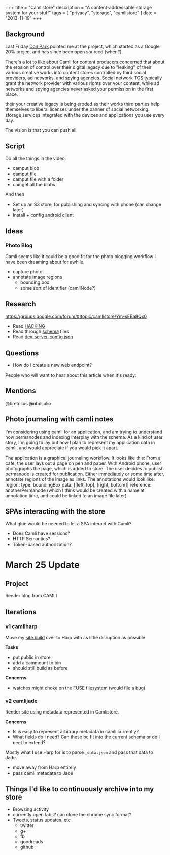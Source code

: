 +++
title = "Camlistore"
description = "A content-addressable storage system for your stuff"
tags = [
  "privacy",
  "storage",
  "camlistore"
]
date = "2013-11-19"
+++
## Background

Last Friday [Don Park](http://donpark.org/) pointed me at the project, which started as a Google 20% project and has since been open sourced (when?).

There's a lot to like about Camli for content producers concerned that about the erosion of control over their digital legacy due to "leaking" of their various creative works into content stores controlled by third social providers, ad networks, and spying agencies. Social network TOS typically grant the network provider with various rights over your content, while ad networks and spying agencies never asked your permission in the first place.

their your creative legacy is being eroded as their works third parties help themselves to liberal licenses under the banner of social networking. storage services integrated with the devices and applications you use every day.

The vision is that you can push all

## Script

Do all the things in the video:

 - camput blob
 - camput file
 - camput file with a folder
 - camget all the blobs

And then

 - Set up an S3 store, for publishing and syncing with phone (can change later)
 - Install + config android client

## Ideas

### Photo Blog

Camli seems like it could be a good fit for the photo blogging workflow I have been dreaming about for awhile.

  - capture photo
  - annotate image regions
    - bounding box
    - some sort of identifier (camliNode?)

## Research

https://groups.google.com/forum/#!topic/camlistore/Ym-sEBa8Qx0

- Read [HACKING][]
- Read through [schema][] files
- Read [dev-server-config.json][]

[dev-server-config.json]: https://camlistore.googlesource.com/camlistore/+/master/config/dev-server-config.json
[HACKING]: https://camlistore.googlesource.com/camlistore/+/master/HACKING
[schema]: https://camlistore.googlesource.com/camlistore/+/master/doc/schema

## Questions

 * How do I create a new web endpoint?

People who will want to hear about this article when it's ready:

## Mentions 

@bretolius @nbdijulio

## Photo journaling with camli notes

I'm considering using camli for an application, and am trying to understand how permanodes and indexing interplay with the schema. As a kind of user story, I'm going to lay out how I plan to represent my application data in camli, and would appreciate if you would pick it apart.

The application is a graphical journaling workflow. It looks like this:
From a cafe, the user lays out a page on pen and paper.
With Android phone, user photographs the page, which is added to store.
The user decides to publish permanode is created for publication.
Either immediately or some time after, annotate regions of the image as links. The annotations would look like:
region:
type: boundingBox
data: [[left, top], [right, bottom]]
reference: anotherPermanode (which I think would be created with a name at annotation time, and could be linked to an image file later)

## SPAs interacting with the store

What glue would be needed to let a SPA interact with Camli?

 - Does Camli have sessions?
 - HTTP Semantics?
 - Token-based authorization?

# March 25 Update

## Project

Render blog from CAMLI

## Iterations

### v1 camliharp

Move my [site build](http://eric.pdxhub.org/README) over to Harp with as little disruption as possible

**Tasks**

  - put public in store
  - add a cammount to bin
  - should still build as before

**Concerns**

  - watches might choke on the FUSE filesystem (would file a bug)

### v2 camlijade

Render site using metadata represented in Camlistore.

**Concerns**

 - Is is easy to represent arbitrary metadata in camli currently?
 - What fields do I need? Can these be fit into the current schema or do I neet to extend?

Mostly what I use Harp for is to parse `_data.json` and pass that data to Jade.

 - move away from Harp entirely
 - pass camli metadata to Jade

## Things I'd like to continuously archive into my store

 - Browsing activity
 - currently open tabs? can clone the chrome sync format?
 - Tweets, status updates, etc
   - twitter
   - g+
   - fb
   - goodreads
   - github
